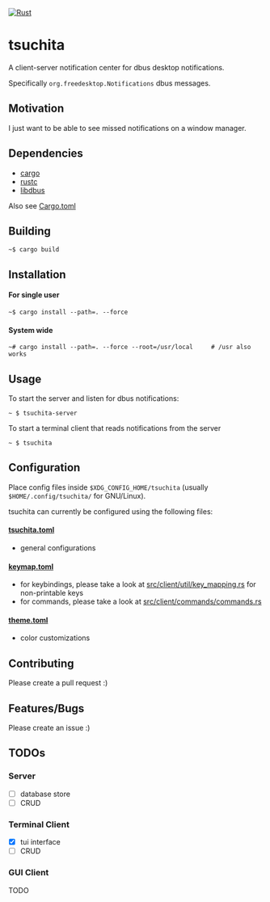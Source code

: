 [![Rust](https://github.com/kamiyaa/tsuchita/actions/workflows/rust-linux.yml/badge.svg)](https://github.com/kamiyaa/tsuchita/actions/workflows/rust-linux.yml)
# tsuchita

A client-server notification center for dbus desktop notifications.

Specifically `org.freedesktop.Notifications` dbus messages.

## Motivation

I just want to be able to see missed notifications on a window manager.

## Dependencies

- [cargo](https://github.com/rust-lang/cargo/)
- [rustc](https://www.rust-lang.org/)
- [libdbus](https://www.freedesktop.org/wiki/Software/dbus/)

Also see [Cargo.toml](Cargo.toml)

## Building

```
~$ cargo build
```

## Installation

#### For single user

```
~$ cargo install --path=. --force
```

#### System wide

```
~# cargo install --path=. --force --root=/usr/local     # /usr also works
```

## Usage

To start the server and listen for dbus notifications:
```
~ $ tsuchita-server
```

To start a terminal client that reads notifications from the server
```
~ $ tsuchita
```

## Configuration

Place config files inside `$XDG_CONFIG_HOME/tsuchita` (usually `$HOME/.config/tsuchita/` for GNU/Linux).

tsuchita can currently be configured using the following files:

#### [tsuchita.toml](config/tsuchita.toml)

- general configurations

#### [keymap.toml](/config/keymap.toml)

- for keybindings, please take a look at [src/client/util/key_mapping.rs](/src/util/key_mapping.rs) for non-printable keys
- for commands, please take a look at [src/client/commands/commands.rs](/src/commands/command.rs)

#### [theme.toml](/config/theme.toml)

- color customizations

## Contributing

Please create a pull request :)

## Features/Bugs

Please create an issue :)

## TODOs

### Server
- [ ] database store
- [ ] CRUD

### Terminal Client
- [x] tui interface
- [ ] CRUD

### GUI Client
TODO
